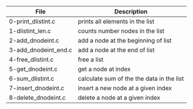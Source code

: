 File | Description
--- | ---
0-print_dlistint.c | prints all elements in the list
1-dlistint_len.c | counts number nodes in the list
2-add_dnodeint.c | add a node at the beginning of list
3-add_dnodeint_end.c | add a node at the end of list
4-free_dlistint.c | free a list
5-get_dnodeint.c | get a node at index
6-sum_dlistint.c | calculate sum of the the data in the list
7-insert_dnodeint.c | insert a new node at a given index
8-delete_dnodeint.c | delete a node at a given index
